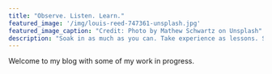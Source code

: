 ```yaml
---
title: "Observe. Listen. Learn."
featured_image: '/img/louis-reed-747361-unsplash.jpg'
featured_image_caption: "Credit: Photo by Mathew Schwartz on Unsplash"
description: "Soak in as much as you can. Take experience as lessons. Stay passionately curious."
---
```

Welcome to my blog with some of my work in progress.